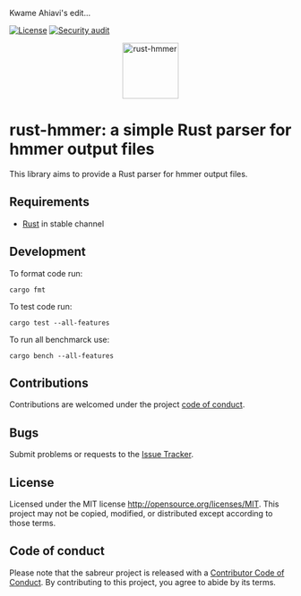 Kwame Ahiavi's edit...

[![License](https://img.shields.io/badge/license-MIT-blue?style=flat-square)](https://github.com/STRIDES-Codes/rust-hmmer/blob/master/LICENSE)
[![Security audit](https://github.com/STRIDES-Codes/rust-hmmer/actions/workflows/security_audit.yml/badge.svg)](https://github.com/STRIDES-Codes/rust-hmmer/actions/workflows/security_audit.yml)

<p align="center">
    <img src="./img/rust-hmmer.png" height="100em" width="auto" alt="rust-hmmer"/>
</p> 

# rust-hmmer: a simple Rust parser for hmmer output files

This library aims to provide a Rust parser for hmmer output files.


## Requirements
- [Rust](https://rust-lang.org) in stable channel


## Development

To format code run:

```
cargo fmt
```

To test code run:

```
cargo test --all-features
```

To run all benchmarck use:

```
cargo bench --all-features
```

## Contributions
Contributions are welcomed under the project [code of conduct](https://github.com/Ebedthan/sabreur#code-of-conduct).

## Bugs
Submit problems or requests to the [Issue Tracker](https://github.com/Ebedthan/sabreur/issues).

## License
Licensed under the MIT license http://opensource.org/licenses/MIT. This project may not be copied, modified, or distributed except according to those terms.

## Code of conduct
Please note that the sabreur project is released with a [Contributor Code of Conduct](https://github.com/Ebedthan/sabreur/blob/main/CODE_OF_CONDUCT.md). By contributing to this project, you agree to abide by its terms.

